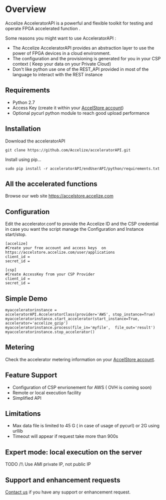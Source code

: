 # Overview
Accelize AcceleratorAPI is a powerful and flexible toolkit for testing and operate FPGA accelerated function .

Some reasons you might want to use AcceleratorAPI :
+ The Accelize AcceleratorAPI provides an abstraction layer to use the power of FPGA devices in a cloud environment. 
+ The configuration and the provisioning is generated for you in your CSP context ( Keep your data on your Private Cloud)
+ Don't like python use one of the REST_API provided in most of the language to interact with the REST instance


## Requirements
+ Python 2.7
+ Access Key (create it within your [AccelStore account](https://accelstore.accelize.com/user/application))
+ Optional pycurl python module to reach good upload performance


## Installation
Download the acceleratorAPI 

    git clone https://github.com/Accelize/acceleratorAPI.git 

Install using pip...

    sudo pip install -r acceleratorAPI/endUserAPI/python/requirements.txt


## All the accelerated functions

Browse our web site https://accelstore.accelize.com

## Configuration
Edit the accelerator.conf to provide the Accelize ID and the CSP credential in case you want the script manage the Configuration and Instance start/stop.

    [accelize]
    #Create your free account and access keys  on https://accelstore.accelize.com/user/applications
    client_id =
    secret_id =
    
    [csp]
    #Create AccessKey from your CSP Provider
    client_id =
    secret_id =

## Simple Demo

    myacceleratorinstance = acceleratorAPI.AcceleratorClass(provider='AWS', stop_instance=True)
    myacceleratorinstance.start_accelerator(start_instance=True,  accelerator='accelize_gzip')
    myacceleratorinstance.process(file_in='myfile',  file_out='result')
    myacceleratorinstance.stop_accelerator()
    
## Metering
Check the accelerator metering information on your [AccelStore account](https://accelstore.accelize.com/user/metering). 

## Feature Support
+ Configuration of CSP envrionement for AWS ( OVH is coming soon)
+ Remote or local execution facility
+ Simplified API

## Limitations
+ Max data file is limited to 45 G ( in case of usage of pycurl) or 2G using urllib 
+ Timeout will appear if request take more than 900s


## Expert mode: local execution on the server
TODO
/!\ Use AMI private IP, not public IP

## Support and enhancement requests
[Contact us](https://accelstore.accelize.com/contact-us/) if you have any support or enhancement request.
